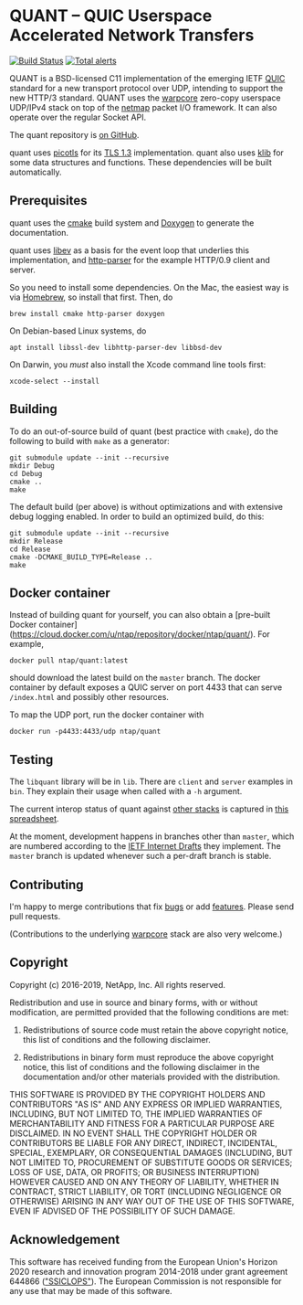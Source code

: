 # QUANT – QUIC Userspace Accelerated Network Transfers

[![Build Status](https://travis-ci.org/NTAP/quant.svg?branch=master)](https://travis-ci.org/NTAP/quant)
[![Total alerts](https://img.shields.io/lgtm/alerts/g/NTAP/quant.svg?logo=lgtm&logoWidth=18)](https://lgtm.com/projects/g/NTAP/quant/alerts/)

QUANT is a BSD-licensed C11 implementation of the emerging IETF
[QUIC](https://quicwg.github.io/) standard for a new transport protocol over
UDP, intending to support the new HTTP/3 standard. QUANT uses the
[warpcore](https://github.com/NTAP/warpcore) zero-copy userspace UDP/IPv4 stack
on top of the [netmap](http://info.iet.unipi.it/~luigi/netmap/) packet I/O
framework. It can also operate over the regular Socket API.

The quant repository is [on GitHub](https://github.com/NTAP/quant).

quant uses [picotls](https://github.com/h2o/picotls) for its [TLS
1.3](https://datatracker.ietf.org/doc/draft-ietf-tls-tls13/) implementation.
quant also uses [klib](https://github.com/attractivechaos/klib) for some data structures and functions. These dependencies will be built automatically.


## Prerequisites

quant uses the [cmake](https://cmake.org/) build system and
[Doxygen](http://www.doxygen.nl/) to generate the documentation.

quant uses [libev](http://software.schmorp.de/pkg/libev.html) as a basis for the
event loop that underlies this implementation, and
[http-parser](https://github.com/nodejs/http-parser) for the example HTTP/0.9
client and server.

So you need to install some dependencies. On the Mac, the easiest way is via
[Homebrew](http://brew.sh/), so install that first. Then, do

    brew install cmake http-parser doxygen

On Debian-based Linux systems, do

    apt install libssl-dev libhttp-parser-dev libbsd-dev

On Darwin, you *must* also install the Xcode command line tools first:

    xcode-select --install


## Building
To do an
out-of-source build of quant (best practice with `cmake`), do the following
to build with `make` as a generator:

    git submodule update --init --recursive
    mkdir Debug
    cd Debug
    cmake ..
    make

The default build (per above) is without optimizations and with extensive debug
logging enabled. In order to build an optimized build, do this:

    git submodule update --init --recursive
    mkdir Release
    cd Release
    cmake -DCMAKE_BUILD_TYPE=Release ..
    make


## Docker container

Instead of building quant for yourself, you can also obtain a [pre-built Docker container]
(https://cloud.docker.com/u/ntap/repository/docker/ntap/quant/). For example,

    docker pull ntap/quant:latest

should download the latest build on the `master` branch. The docker container by default exposes a QUIC server on port 4433 that can serve `/index.html` and possibly other resources.

To map the UDP port, run the docker container with

    docker run -p4433:4433/udp ntap/quant


## Testing

The `libquant` library will be in `lib`. There are `client` and `server`
examples in `bin`. They explain their usage when called with a `-h` argument.

The current interop status of quant against [other
stacks](https://github.com/quicwg/base-drafts/wiki/Implementations) is captured
in [this
spreadsheet](https://docs.google.com/spreadsheets/d/1D0tW89vOoaScs3IY9RGC0UesWGAwE6xyLk0l4JtvTVg/edit#gid=11370678).

At the moment, development happens in branches other than `master`, which are
numbered according to the [IETF Internet Drafts](https://quicwg.github.io/) they
implement. The `master` branch is updated whenever such a per-draft branch is
stable.


## Contributing

I'm happy to merge contributions that fix
[bugs](https://github.com/NTAP/quant/issues?q=is%3Aopen+is%3Aissue+label%3Abug)
or add
[features](https://github.com/NTAP/quant/issues?q=is%3Aopen+is%3Aissue+label%3Aenhancement).
Please send pull requests.

(Contributions to the underlying [warpcore](https://github.com/NTAP/warpcore)
stack are also very welcome.)


## Copyright

Copyright (c) 2016-2019, NetApp, Inc.
All rights reserved.

Redistribution and use in source and binary forms, with or without modification,
are permitted provided that the following conditions are met:

1. Redistributions of source code must retain the above copyright notice, this
   list of conditions and the following disclaimer.

2. Redistributions in binary form must reproduce the above copyright notice,
   this list of conditions and the following disclaimer in the documentation
   and/or other materials provided with the distribution.

THIS SOFTWARE IS PROVIDED BY THE COPYRIGHT HOLDERS AND CONTRIBUTORS "AS IS" AND
ANY EXPRESS OR IMPLIED WARRANTIES, INCLUDING, BUT NOT LIMITED TO, THE IMPLIED
WARRANTIES OF MERCHANTABILITY AND FITNESS FOR A PARTICULAR PURPOSE ARE
DISCLAIMED. IN NO EVENT SHALL THE COPYRIGHT HOLDER OR CONTRIBUTORS BE LIABLE FOR
ANY DIRECT, INDIRECT, INCIDENTAL, SPECIAL, EXEMPLARY, OR CONSEQUENTIAL DAMAGES
(INCLUDING, BUT NOT LIMITED TO, PROCUREMENT OF SUBSTITUTE GOODS OR SERVICES;
LOSS OF USE, DATA, OR PROFITS; OR BUSINESS INTERRUPTION) HOWEVER CAUSED AND ON
ANY THEORY OF LIABILITY, WHETHER IN CONTRACT, STRICT LIABILITY, OR TORT
(INCLUDING NEGLIGENCE OR OTHERWISE) ARISING IN ANY WAY OUT OF THE USE OF THIS
SOFTWARE, EVEN IF ADVISED OF THE POSSIBILITY OF SUCH DAMAGE.


## Acknowledgement

This software has received funding from the European Union's Horizon 2020
research and innovation program 2014-2018 under grant agreement 644866
(["SSICLOPS"](https://ssiclops.eu/)). The European Commission is not responsible
for any use that may be made of this software.


[//]: # (@example client.c)
[//]: # (@example server.c)
